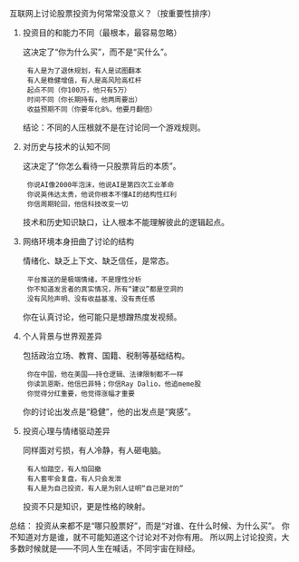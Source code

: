 互联网上讨论股票投资为何常常没意义？（按重要性排序）

1. 投资目的和能力不同（最根本，最容易忽略）

    这决定了“你为什么买”，而不是“买什么”。

        有人是为了退休规划，有人是试图翻本
        有人是稳健增值，有人是高风险高杠杆
        起点不同（你100万，他只有5万）
        时间不同（你长期持有，他两周要出）
        收益预期不同（你要年化8%，他要月翻倍）

    结论：不同的人压根就不是在讨论同一个游戏规则。

2. 对历史与技术的认知不同

    这决定了“你怎么看待一只股票背后的本质”。

        你说AI像2000年泡沫，他说AI是第四次工业革命
        你说英伟达太贵，他说你根本不懂AI的结构性红利
        你信周期轮回，他信科技改变一切

    技术和历史知识缺口，让人根本不能理解彼此的逻辑起点。

3. 网络环境本身扭曲了讨论的结构

    情绪化、缺乏上下文、缺乏信任，是常态。

        平台推送的是极端情绪，不是理性分析
        你不知道发言者的真实情况，所有“建议”都是空洞的
        没有风险声明、没有收益基准、没有责任感

    你在认真讨论，他可能只是想蹭热度发视频。

4. 个人背景与世界观差异

    包括政治立场、教育、国籍、税制等基础结构。

        你在中国，他在美国——持仓逻辑、法律限制都不一样
        你读凯恩斯，他信巴菲特；你信Ray Dalio，他追meme股
        你觉得分红重要，他觉得涨幅才重要

    你的讨论出发点是“稳健”，他的出发点是“爽感”。

5. 投资心理与情绪驱动差异

    同样面对亏损，有人冷静，有人砸电脑。

        有人怕踏空，有人怕回撤
        有人套牢会复盘，有人只会发泄
        有人是为自己投资，有人是为别人证明“自己是对的”

    投资不只是知识，更是性格的映射。

总结：
投资从来都不是“哪只股票好”，而是“对谁、在什么时候、为什么买”。
你不知道对方是谁，就不可能知道这个讨论对不对你有用。
所以网上讨论投资，大多数时候就是——不同人生在喊话，不同宇宙在辩经。
